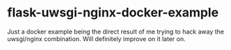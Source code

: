 # flask-uwsgi-nginx-docker-example
Just a docker example being the direct result of me trying to hack away the uwsgi/nginx combination. Will definitely improve on it later on.
